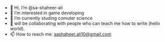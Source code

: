 - 👋 Hi, I’m @sa-shaheer-ali
- 👀 I’m interested in game developing
- 🌱 I’m currently studing comuter science
- 💞️ will be collaborating with people who can teach me how to write (hello world).
- 📫 How to reach me: sashaheer.ali10@gmail.com

<!---
sa-shaheer-ali/sa-shaheer-ali is a ✨ special ✨ repository because its `README.md` (this file) appears on your GitHub profile.
You can click the Preview link to take a look at your changes.
--->
